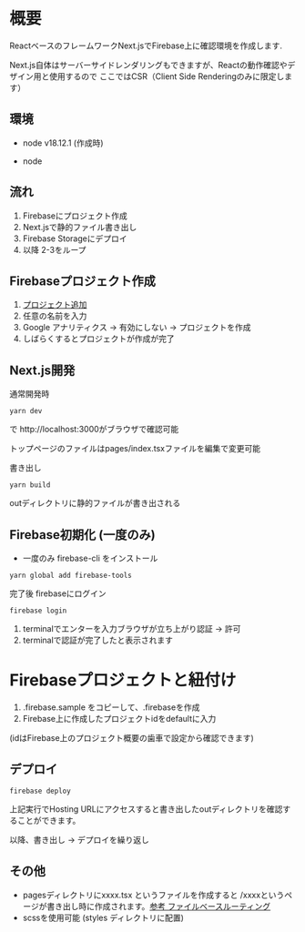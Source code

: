# 概要

ReactベースのフレームワークNext.jsでFirebase上に確認環境を作成します.

Next.js自体はサーバーサイドレンダリングもできますが、Reactの動作確認やデザイン用と使用するので
ここではCSR（Client Side Renderingのみに限定します）

## 環境

* node v18.12.1 (作成時)

* node

## 流れ

1. Firebaseにプロジェクト作成
2. Next.jsで静的ファイル書き出し
3. Firebase Storageにデプロイ
4. 以降 2-3をループ


## Firebaseプロジェクト作成

1. [プロジェクト追加](https://console.firebase.google.com/?utm_source=firebase.google.com&utm_medium=referral&hl=ja)
2. 任意の名前を入力
3. Google アナリティクス -> 有効にしない -> プロジェクトを作成
4. しばらくするとプロジェクトが作成が完了

## Next.js開発

通常開発時
```terminal
yarn dev
```
で http://localhost:3000がブラウザで確認可能

トップページのファイルはpages/index.tsxファイルを編集で変更可能

書き出し
```terminal
yarn build
```

outディレクトリに静的ファイルが書き出される

## Firebase初期化 (一度のみ)

* 一度のみ firebase-cli をインストール

```terminal
yarn global add firebase-tools
```

完了後 firebaseにログイン

```terminal
firebase login
```

1. terminalでエンターを入力ブラウザが立ち上がり認証 -> 許可
2. terminalで認証が完了したと表示されます

# Firebaseプロジェクトと紐付け

1. .firebase.sample をコピーして、.firebaseを作成
2. Firebase上に作成したプロジェクトidをdefaultに入力

(idはFirebase上のプロジェクト概要の歯車で設定から確認できます)

## デプロイ

```terminal
firebase deploy
```

上記実行でHosting URLにアクセスすると書き出したoutディレクトリを確認することができます。

以降、書き出し -> デプロイを繰り返し


## その他

* pagesディレクトリにxxxx.tsx というファイルを作成すると /xxxxというページが書き出し時に作成されます。[参考 ファイルベースルーティング](https://nextjs-ja-translation-docs.vercel.app/docs/routing/introduction)
* scssを使用可能 (styles ディレクトリに配置)
